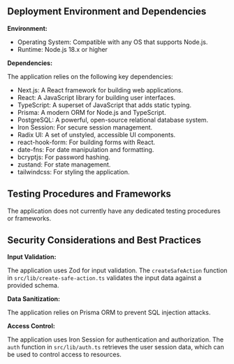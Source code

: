## Deployment Environment and Dependencies

**Environment:**

-   Operating System: Compatible with any OS that supports Node.js.
-   Runtime: Node.js 18.x or higher

**Dependencies:**

The application relies on the following key dependencies:

-   Next.js: A React framework for building web applications.
-   React: A JavaScript library for building user interfaces.
-   TypeScript: A superset of JavaScript that adds static typing.
-   Prisma: A modern ORM for Node.js and TypeScript.
-   PostgreSQL: A powerful, open-source relational database system.
-   Iron Session: For secure session management.
-   Radix UI: A set of unstyled, accessible UI components.
-   react-hook-form: For building forms with React.
-   date-fns: For date manipulation and formatting.
-   bcryptjs: For password hashing.
-   zustand: For state management.
-   tailwindcss: For styling the application.

## Testing Procedures and Frameworks

The application does not currently have any dedicated testing procedures or frameworks.

## Security Considerations and Best Practices

**Input Validation:**

The application uses Zod for input validation. The `createSafeAction` function in `src/lib/create-safe-action.ts` validates the input data against a provided schema.

**Data Sanitization:**

The application relies on Prisma ORM to prevent SQL injection attacks.

**Access Control:**

The application uses Iron Session for authentication and authorization. The `auth` function in `src/lib/auth.ts` retrieves the user session data, which can be used to control access to resources.
